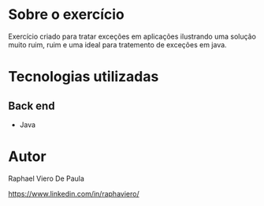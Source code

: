 # Sobre o exercício

Exercício criado para tratar exceções em aplicações ilustrando uma solução muito ruim, ruim e uma ideal para tratemento de exceções em java.

# Tecnologias utilizadas
## Back end
- Java

# Autor

Raphael Viero De Paula

https://www.linkedin.com/in/raphaviero/


